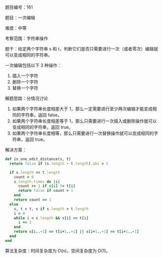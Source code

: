 题目编号：161

题目：一次编辑

难度：中等

考察范围：字符串操作

题干：给定两个字符串 s 和 t，判断它们是否只需要进行一次（或者零次）编辑就可以变成相同的字符串。

一次编辑包括以下 3 种操作：

1. 插入一个字符
2. 删除一个字符
3. 替换一个字符

解题思路：分情况讨论

1. 如果两个字符串长度相差大于 1，那么一定需要进行至少两次编辑才能变成相同的字符串，返回 false。
2. 如果两个字符串长度相差等于 1，那么只需要进行一次插入或删除操作就可以变成相同的字符串，返回 true。
3. 如果两个字符串长度相等，那么只需要进行一次替换操作就可以变成相同的字符串，返回 true。

解决方案：

```ruby
def is_one_edit_distance(s, t)
  return false if (s.length - t.length).abs > 1

  if s.length == t.length
    count = 0
    s.length.times do |i|
      count += 1 if s[i] != t[i]
      return false if count > 1
    end
    return count == 1
  else
    s, t = t, s if s.length > t.length
    i = 0
    while i < s.length && s[i] == t[i]
      i += 1
    end
    return s[i..-1] == t[i+1..-1] || s[i+1..-1] == t[i+1..-1]
  end
end
```

算法复杂度：时间复杂度为 O(n)，空间复杂度为 O(1)。